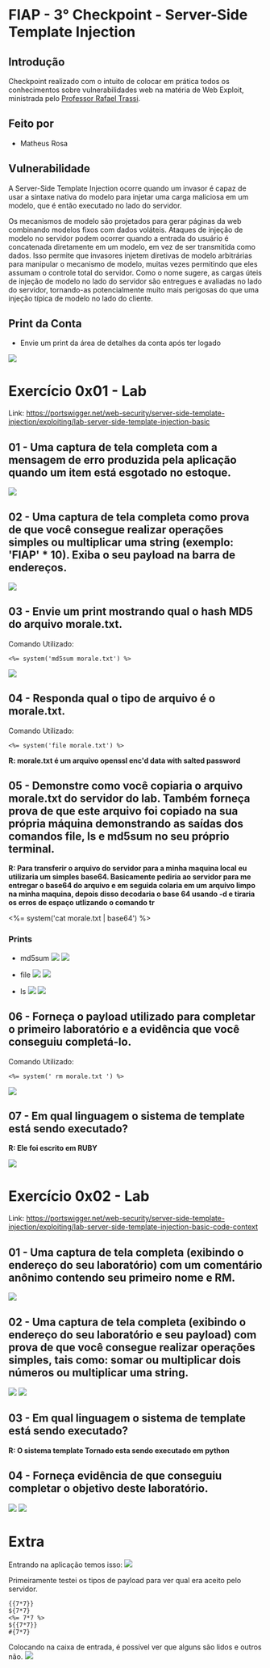 # FIAP - 3° Checkpoint - Server-Side Template Injection

## Introdução
Checkpoint realizado com o intuito de colocar em prática todos os conhecimentos sobre vulnerabilidades web na matéria de Web Exploit, ministrada pelo [Professor Rafael Trassi](https://www.linkedin.com/in/rafael-trassi/).

## Feito por

- Matheus Rosa

## Vulnerabilidade

A Server-Side Template Injection ocorre quando um invasor é capaz de usar a sintaxe nativa do modelo para injetar uma carga maliciosa em um modelo, que é então executado no lado do servidor.

Os mecanismos de modelo são projetados para gerar páginas da web combinando modelos fixos com dados voláteis. Ataques de injeção de modelo no servidor podem ocorrer quando a entrada do usuário é concatenada diretamente em um modelo, em vez de ser transmitida como dados. Isso permite que invasores injetem diretivas de modelo arbitrárias para manipular o mecanismo de modelo, muitas vezes permitindo que eles assumam o controle total do servidor. Como o nome sugere, as cargas úteis de injeção de modelo no lado do servidor são entregues e avaliadas no lado do servidor, tornando-as potencialmente muito mais perigosas do que uma injeção típica de modelo no lado do cliente.

## Print da Conta 
* Envie um print da área de detalhes da conta após ter logado
<img src="imagens/Imagem1.png">

# Exercício 0x01 - Lab

Link: https://portswigger.net/web-security/server-side-template-injection/exploiting/lab-server-side-template-injection-basic  

## 01 - Uma captura de tela completa com a mensagem de erro produzida pela aplicação quando um item está esgotado no estoque.

<img src="imagens/Imagem2.png">

## 02 - Uma captura de tela completa como prova de que você consegue realizar operações simples ou multiplicar uma string (exemplo: 'FIAP' * 10). Exiba o seu payload na barra de endereços.

<img src="imagens/Imagem3.png">

## 03 - Envie um print mostrando qual o hash MD5 do arquivo morale.txt.

Comando Utilizado: 
```
<%= system('md5sum morale.txt') %>
```

<img src="imagens/Imagem19.png">

## 04 - Responda qual o tipo de arquivo é o morale.txt.

Comando Utilizado: 
```
<%= system('file morale.txt') %>
```
__R: morale.txt é um arquivo openssl enc'd data with salted password__

## 05 - Demonstre como você copiaria o arquivo morale.txt do servidor do lab. Também forneça prova de que este arquivo foi copiado na sua própria máquina demonstrando as saídas dos comandos file, ls e md5sum no seu próprio terminal.

__R: Para transferir o arquivo do servidor para a minha maquina local eu utilizaria um simples base64. Basicamente pediria ao servidor para me entregar o base64 do arquivo e em seguida colaria em um arquivo limpo na minha maquina, depois disso decodaria o base 64 usando -d e tiraria os erros de espaço utlizando o comando tr__


<%= system('cat morale.txt | base64') %>

### Prints

- md5sum
  <img src="imagens/Imagem19.png">
  <img src="imagens/Imagem16.png">
  
- file
  <img src="imagens/Imagem5.png">
  <img src="imagens/Imagem17.png">
  
- ls
  <img src="imagens/Imagem6.png">
  <img src="imagens/Imagem18.png">

## 06 - Forneça o payload utilizado para completar o primeiro laboratório e a evidência que você conseguiu completá-lo.

Comando Utilizado: 

```
<%= system(' rm morale.txt ') %>
```

<img src="imagens/Imagem7.png">

## 07 - Em qual linguagem o sistema de template está sendo executado?

__R: Ele foi escrito em RUBY__

<img src="imagens/Imagem8.png">

# Exercício 0x02 - Lab

Link: https://portswigger.net/web-security/server-side-template-injection/exploiting/lab-server-side-template-injection-basic-code-context 

## 01 - Uma captura de tela completa (exibindo o endereço do seu laboratório) com um comentário anônimo contendo seu primeiro nome e RM.

<img src="imagens/Imagem9.png">

## 02 - Uma captura de tela completa (exibindo o endereço do seu laboratório e seu payload) com prova de que você consegue realizar operações simples, tais como: somar ou multiplicar dois números ou multiplicar uma string.

<img src="imagens/Imagem10.png">
<img src="imagens/Imagem11.png">

## 03 - Em qual linguagem o sistema de template está sendo executado?

__R: O sistema template Tornado esta sendo executado em python__

## 04 - Forneça evidência de que conseguiu completar o objetivo deste laboratório.

<img src="imagens/Imagem12.png">
<img src="imagens/Imagem13.png">

# Extra

Entrando na aplicação temos isso:
<img src="imagens/Imagem14.png">

Primeiramente testei os tipos de payload para ver qual era aceito pelo servidor. 
````
{{7*7}} 
${7*7} 
<%= 7*7 %> 
${{7*7}}
#{7*7} 
````
Colocando na caixa de entrada, é possível ver que alguns são lidos e outros não.
<img src="imagens/Imagem15.png">

